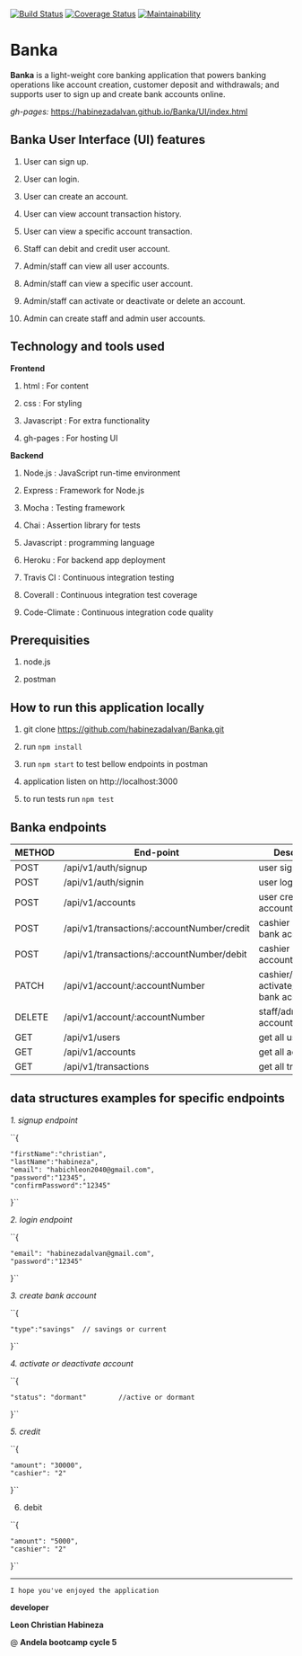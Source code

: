 [![Build Status](https://www.travis-ci.org/habinezadalvan/Banka.svg?branch=develop)](https://www.travis-ci.org/habinezadalvan/Banka)
[![Coverage Status](https://coveralls.io/repos/github/habinezadalvan/Banka/badge.svg?branch=ch-tests2-%23165196875)](https://coveralls.io/github/habinezadalvan/Banka?branch=ch-tests2-%23165196875)
[![Maintainability](https://api.codeclimate.com/v1/badges/8e389dc649c302e0521d/maintainability)](https://codeclimate.com/github/habinezadalvan/Banka/maintainability)

# Banka

**Banka** is a light-weight core banking application that powers banking operations like account
creation, customer deposit and withdrawals; and supports user to sign up and create bank accounts online.

*gh-pages:*  https://habinezadalvan.github.io/Banka/UI/index.html

Banka User Interface (UI) features
-------------------------------------
  1. User can sign up.

  2. User can login.

  3. User can create an account.

  4. User can view account transaction history.

  5. User can view a specific account transaction.

  6. Staff can debit and credit user account.

  7. Admin/staff can view all user accounts.

  8. Admin/staff can view a specific user account.

  9. Admin/staff can activate or deactivate or delete an account.

  10. Admin can create staff and admin user accounts.
  
  Technology and tools used
  ------------------------------
  
  **Frontend**
  
  1. html : For content
  
  2. css : For styling
  
  3. Javascript : For extra functionality 
  
  4. gh-pages : For hosting UI
  
  **Backend**
  
  1. Node.js : JavaScript run-time environment 
  
  2. Express : Framework for Node.js
  
  3. Mocha : Testing framework
  
  4. Chai : Assertion library for tests
  
  5. Javascript : programming language
  
  6. Heroku : For backend app deployment
  
  6. Travis CI : Continuous integration testing
  
  7. Coverall : Continuous integration test coverage
  
  8. Code-Climate : Continuous integration code quality
  
  
  Prerequisities
  ---------------
  
  1. node.js
  
  2. postman 
  
  How to run this application locally
  ------------------------------------
  
  1. git clone https://github.com/habinezadalvan/Banka.git
  
  2. run ``npm install``
  
  3. run ``npm start`` to test bellow endpoints in postman
  
  4. application listen on http://localhost:3000
  
  5. to run tests run ``npm test``
  
  
  Banka endpoints
  ----------------
  
  | METHOD  | End-point  | Description |
| ------------ |---------------| -----|
| POST     | /api/v1/auth/signup |user signup |
| POST     | /api/v1/auth/signin |user login |
| POST | /api/v1/accounts  |user creates bank account |
| POST     | /api/v1/transactions/:accountNumber/credit |cashier credit bank account |
| POST     | /api/v1/transactions/:accountNumber/debit |cashier debit bank account |
| PATCH | /api/v1/account/:accountNumber|cashier/admin activate/deactivate bank account |
| DELETE     | /api/v1/account/:accountNumber | staff/admin delete account |
| GET     | /api/v1/users       | get all users |
| GET | /api/v1/accounts  |    get all accounts |
| GET | /api/v1/transactions |    get all transactions |


data structures examples for specific endpoints 
--------------------------------------

*1. signup endpoint*

``{
	
	"firstName":"christian",
	"lastName":"habineza",
	"email": "habichleon2040@gmail.com",
	"password":"12345",
	"confirmPassword":"12345"
}``


*2. login endpoint*

``{

	"email": "habinezadalvan@gmail.com",
	"password":"12345"
  
}``

*3. create bank account*

``{

	"type":"savings"  // savings or current
  
}``

*4. activate or deactivate account*

``{
	
	"status": "dormant"        //active or dormant

}``

*5. credit*

``{

	"amount": "30000",
	"cashier": "2"
  
}``

6. debit 

``{

	"amount": "5000",
	"cashier": "2"
  
}``


-------------------------------------------------------------------------------------------------------------------------
``I hope you've enjoyed the application``

**developer**

**Leon Christian Habineza**

@ **Andela bootcamp cycle 5**
  
